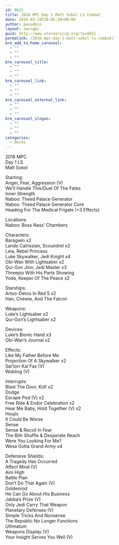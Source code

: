 ```yaml
---
id: 8631
title: 2016 MPC Day 1 Matt Sokol LS Combat
date: 2016-02-19T20:05:39+00:00
author: pwsadmin
layout: swccgpc
guid: http://www.starwarsccg.org/?p=8631
permalink: /2016-mpc-day-1-matt-sokol-ls-combat/
bre_add_to_home_carousel:
  - ""
  - ""
  - ""
bre_carousel_title:
  - ""
  - ""
  - ""
bre_carousel_link:
  - ""
  - ""
  - ""
bre_carousel_external_link:
  - ""
  - ""
  - ""
bre_carousel_slogan:
  - ""
  - ""
  - ""
categories:
  - Decks
---
```

2016 MPC  
Day 1 LS  
Matt Sokol

Starting:  
Anger, Fear, Aggression (V)  
We&#8217;ll Handle This/Duel Of The Fates  
Inner Strength  
Naboo: Theed Palace Generator  
Naboo: Theed Palace Generator Core  
Heading For The Medical Frigate (+3 Effects)

Locations:  
Naboo: Boss Nass&#8217; Chambers

Characters:  
Baragwin x2  
Lando Calrissian, Scoundrel x2  
Leia, Rebel Princess  
Luke Skywalker, Jedi Knight x4  
Obi-Wan With Lightsaber x2  
Qui-Gon Jinn, Jedi Master x3  
Threepio With His Parts Showing  
Yoda, Keeper Of The Peace x2

Starships:  
Artoo-Detoo In Red 5 x2  
Han, Chewie, And The Falcon

Weapons:  
Luke&#8217;s Lightsaber x2  
Qui-Gon&#8217;s Lightsaber x2

Devices:  
Luke&#8217;s Bionic Hand x3  
Obi-Wan&#8217;s Journal x2

Effects:  
Like My Father Before Me  
Projection Of A Skywalker x2  
Sai&#8217;torr Kal Fas (V)  
Wokling (V)

Interrupts:  
Blast The Door, Kid! x2  
Dodge  
Escape Pod (V) x2  
Free Ride & Endor Celebration x2  
Hear Me Baby, Hold Together (V) x2  
Houjix  
It Could Be Worse  
Sense  
Sense & Recoil In Fear  
The Bith Shuffle & Desperate Reach  
Were You Looking For Me?  
Wesa Gotta Grand Army x4

Defensive Shields:  
A Tragedy Has Occurred  
Affect Mind (V)  
Aim High  
Battle Plan  
Don&#8217;t Do That Again (V)  
Goldenrod  
He Can Go About His Business  
Jabba&#8217;s Prize (V)  
Only Jedi Carry That Weapon  
Planetary Defenses (V)  
Simple Tricks And Nonsense  
The Republic No Longer Functions  
Ultimatum  
Weapons Display (V)  
Your Insight Serves You Well (V)